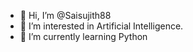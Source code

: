 - 👋 Hi, I’m @Saisujith88
- 👀 I’m interested in Artificial Intelligence.
- 🌱 I’m currently learning Python



